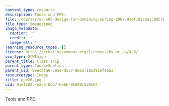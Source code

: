 ```yaml
---
content_type: resource
description: Tools and PPE.
file: /courses/ec-s06-design-for-demining-spring-2007/91ef102ceac30db7ba6b06099c538c64_ppe28.jpg
file_type: image/jpeg
image_metadata:
  caption: ''
  credit: ''
  image-alt: ''
learning_resource_types: []
license: https://creativecommons.org/licenses/by-nc-sa/4.0/
ocw_type: OCWImage
parent_title: Class Trip
parent_type: CourseSection
parent_uid: 99ecbfa6-ce5e-d537-8b6d-181d91efeba3
resourcetype: Image
title: ppe28.jpg
uid: 91ef102c-eac3-0db7-ba6b-06099c538c64
---
```

Tools and PPE.